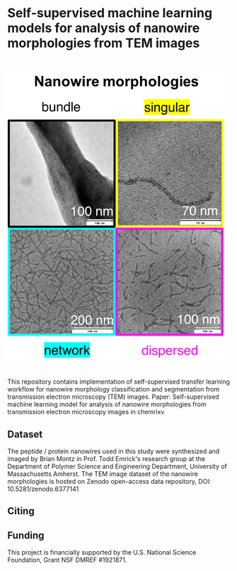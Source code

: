 # Self-supervised machine learning models for analysis of nanowire morphologies from TEM images

# <img src="./github header image.png" width="500" height="673" class="center">

This repository contains implementation of self-supervised transfer learning workflow for nanowire morphology classification and segmentation from transmission electron microscopy (TEM) images.
Paper: Self-supervised machine learning model for analysis of nanowire morphologies from transmission electron microscopy images in chemrixv
## Dataset
The peptide / protein nanowires used in this study were synthesized and imaged by Brian Montz in Prof. Todd Emrick's research group at the Department of Polymer Science and Engineering Department, University of Massachusetts Amherst. The TEM image dataset of the nanowire morphologies is hosted on Zenodo open-access data repository, DOI: 10.5281/zenodo.6377141

## Citing
## Funding
This project is financially supported by the U.S. National Science Foundation, Grant NSF DMREF #1921871.
